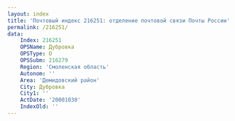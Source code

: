 ```yaml
---
layout: index
title: 'Почтовый индекс 216251: отделение почтовой связи Почты России'
permalink: /216251/
data:
    Index: 216251
    OPSName: Дубровка
    OPSType: О
    OPSSubm: 216279
    Region: 'Смоленская область'
    Autonom: ''
    Area: 'Демидовский район'
    City: Дубровка
    City1: ''
    ActDate: '20001030'
    IndexOld: ''
---
```

